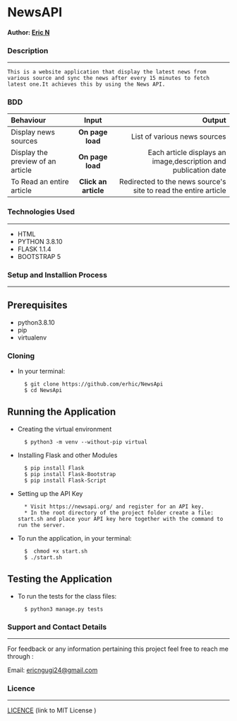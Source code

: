 # NewsAPI 

#### Author: [Eric N](https://github.com/erhic/NewsApi)

### Description
----
    This is a website application that display the latest news from various source and sync the news after every 15 minutes to fetch latest one.It achieves this by using the News API.

### BDD

| Behaviour | Input | Output |
| :---------------- | :---------------: | ------------------: |
| Display news sources | **On page load** | List of various news sources |
| Display the preview of an article | **On page load** | Each article displays an image,description and publication date |
| To Read an entire article  | **Click an article** | Redirected to the news source's site to read the entire article |


### Technologies Used
----
- HTML
- PYTHON 3.8.10
- FLASK 1.1.4
- BOOTSTRAP 5

### Setup and Installion Process
----
## Prerequisites
* python3.8.10
* pip
* virtualenv

### Cloning
* In your terminal:

        $ git clone https://github.com/erhic/NewsApi
        $ cd NewsApi

## Running the Application
* Creating the virtual environment

        $ python3 -m venv --without-pip virtual
      
        
* Installing Flask and other Modules

        $ pip install Flask
        $ pip install Flask-Bootstrap
        $ pip install Flask-Script

* Setting up the API Key


        * Visit https://newsapi.org/ and register for an API key.
        * In the root directory of the project folder create a file: start.sh and place your API key here together with the command to run the server.


* To run the application, in your terminal:

        $  chmod +x start.sh 
        $ ./start.sh

## Testing the Application
* To run the tests for the class files:

        $ python3 manage.py tests


### Support and Contact Details
----
For feedback or any information pertaining this project feel free to reach me through :

Email: ericngugi24@gmail.com

### Licence 
---

[ LICENCE](LICENSE) 
 (link to MIT License )
